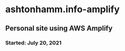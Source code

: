 # ashtonhamm.info-amplify <br/>
## Personal site using AWS Amplify <br/>
### Started: July 20, 2021 <br/>

